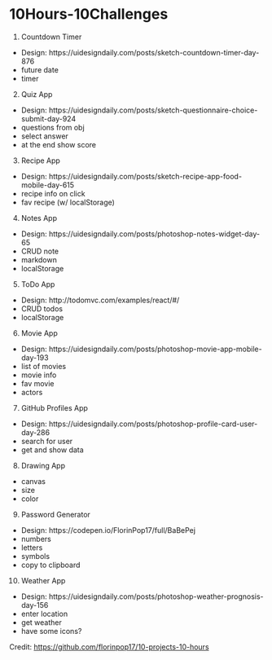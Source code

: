 # 10Hours-10Challenges

1. Countdown Timer<br />

<ul>
  <li>Design: https://uidesigndaily.com/posts/sketch-countdown-timer-day-876</li>
  <li>future date</li>
  <li>  timer</li>
</ul>

2. Quiz App<br />

<ul>
  <li>Design: https://uidesigndaily.com/posts/sketch-questionnaire-choice-submit-day-924</li>
  <li>questions from obj</li>
  <li>select answer</li>
  <li>at the end show score</li>
</ul>

3. Recipe App<br />

<ul>
  <li>Design: https://uidesigndaily.com/posts/sketch-recipe-app-food-mobile-day-615</li>
  <li>recipe info on click</li>
  <li>fav recipe (w/ localStorage)</li>
</ul>

4. Notes App<br />

<ul>
  <li>Design: https://uidesigndaily.com/posts/photoshop-notes-widget-day-65</li>
  <li>CRUD note</li>
  <li>markdown</li>
  <li>localStorage</li>
</ul>

5. ToDo App<br />

<ul>
  <li>Design: http://todomvc.com/examples/react/#/</li>
  <li>CRUD todos</li>
  <li>localStorage</li>
</ul>

6. Movie App<br />

<ul>
  <li>Design: https://uidesigndaily.com/posts/photoshop-movie-app-mobile-day-193</li>
  <li>list of movies</li>
  <li>movie info</li>
  <li>fav movie</li>
  <li>actors</li>
</ul>

7. GitHub Profiles App<br />

<ul>
  <li>Design: https://uidesigndaily.com/posts/photoshop-profile-card-user-day-286</li>
  <li>search for user</li>
  <li>get and show data</li>
</ul>

8. Drawing App<br />
<ul>
  <li>canvas</li>
  <li>size</li>
  <li>color</li>
</ul>

9. Password Generator<br />

<ul>
  <li>Design: https://codepen.io/FlorinPop17/full/BaBePej</li>
  <li>numbers</li>
  <li>letters</li>
  <li>symbols</li>
  <li>copy to clipboard</li>
</ul>

10. Weather App<br />

<ul>
  <li>Design: https://uidesigndaily.com/posts/photoshop-weather-prognosis-day-156</li>
  <li>enter location</li>
  <li>get weather</li>
  <li>have some icons?</li>
</ul>

Credit: https://github.com/florinpop17/10-projects-10-hours
